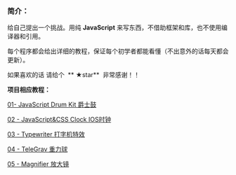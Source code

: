 ### 简介：
给自己提出一个挑战。用纯 **JavaScript** 来写东西，不借助框架和库，也不使用编译器和引用。

每个程序都会给出详细的教程，保证每个初学者都能看懂（不出意外的话每天都会更新）。

如果喜欢的话 请给个  ** ★star**  非常感谢！！

**项目相应教程：**

[01- JavaScript Drum Kit 爵士鼓](http://www.jianshu.com/p/2f0b0f78b4c7)

[02 - JavaScript&CSS Clock IOS时钟](http://www.jianshu.com/p/f3802bf2a20a)

[03 - Typewriter 打字机特效](http://www.jianshu.com/p/027a76c94f77)

[04 - TeleGrav 重力球](http://www.jianshu.com/p/fd4a9ac5edb8)

[05 - Magnifier 放大镜](http://www.jianshu.com/p/a1684b7980d3)
